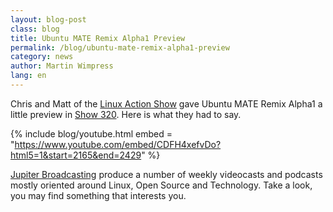 ```yaml
---
layout: blog-post
class: blog
title: Ubuntu MATE Remix Alpha1 Preview
permalink: /blog/ubuntu-mate-remix-alpha1-preview
category: news
author: Martin Wimpress
lang: en
---
```


Chris and Matt of the [Linux Action Show](http://www.jupiterbroadcasting.com/show/linuxactionshow/)
gave Ubuntu MATE Remix Alpha1 a little preview in [Show 320](http://www.jupiterbroadcasting.com/61572/preventing-a-btrfs-nightmare-las-320/).
Here is what they had to say.

{% include blog/youtube.html
    embed = "https://www.youtube.com/embed/CDFH4xefvDo?html5=1&start=2165&end=2429"
%}

[Jupiter Broadcasting](http://www.jupiterbroadcasting.com/) produce a number
of weekly videocasts and podcasts mostly oriented around Linux, Open Source
and Technology. Take a look, you may find something that interests you.
